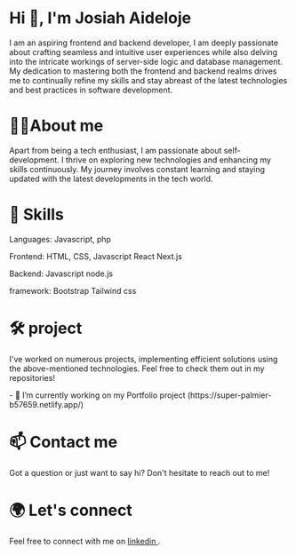 

<h1 align="left">Hi 👋, I'm Josiah Aideloje</h1>
<p>I am an aspiring frontend and backend developer, I am deeply passionate about crafting seamless and intuitive user 
  experiences while also delving into the intricate workings of server-side logic and database management. My dedication to mastering both the frontend and 
  backend realms drives me to continually refine my skills and stay abreast of the latest technologies and best practices in software development. </p>
<h1 align="left"> 👨‍💻About me</h1>
<P> Apart from being a tech enthusiast, I am passionate about self-development. I thrive on exploring new technologies and enhancing
  my skills continuously. My journey involves constant learning and staying updated with the latest developments in the tech world.</P>
<h1 align="left"> 🚀 Skills</h1>
<P>Languages: Javascript, php</P>
<P> Frontend: HTML, CSS, Javascript React Next.js</P>
<P> Backend:  Javascript node.js</P>
<P> framework:  Bootstrap Tailwind css </P>

<h1 align="left"> 🛠️ project</h1>
<P>I've worked on numerous projects, implementing efficient solutions using the above-mentioned technologies. Feel free to check them out in my repositories!</P>
<P>- 🔭 I’m currently working on my Portfolio project (https://super-palmier-b57659.netlify.app/)</P>
<h1 align="left">📫 Contact me</h1>
<P>Got a question or just want to say hi? Don't hesitate to reach out to me!</P>
<h1 align="left">  🌍 Let's connect</h1>
<P>  Feel free to connect with me on <a href="www.linkedin.com/in/josiah-aideloje-aa29882b6">linkedin </a>.</P>

